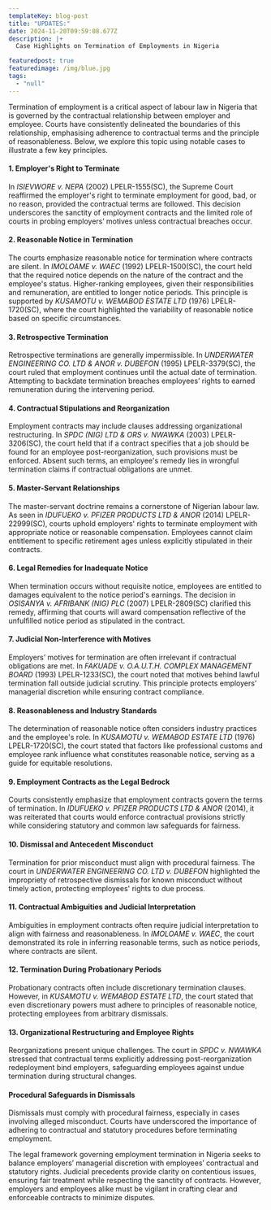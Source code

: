 ```yaml
---
templateKey: blog-post
title: "UPDATES:"
date: 2024-11-20T09:59:08.677Z
description: |+
  Case Highlights on Termination of Employments in Nigeria

featuredpost: true
featuredimage: /img/blue.jpg
tags:
  - "null"
---
```

Termination of employment is a critical aspect of labour law in Nigeria that is governed by the contractual relationship between employer and employee. Courts have consistently delineated the boundaries of this relationship, emphasising adherence to contractual terms and the principle of reasonableness. Below, we explore this topic using notable cases to illustrate a few key principles.

#### **1. Employer's Right to Terminate**

In *ISIEVWORE v. NEPA* (2002) LPELR-1555(SC), the Supreme Court reaffirmed the employer's right to terminate employment for good, bad, or no reason, provided the contractual terms are followed. This decision underscores the sanctity of employment contracts and the limited role of courts in probing employers’ motives unless contractual breaches occur.  

#### **2. Reasonable Notice in Termination**

The courts emphasize reasonable notice for termination where contracts are silent. In *IMOLOAME v. WAEC* (1992) LPELR-1500(SC), the court held that the required notice depends on the nature of the contract and the employee's status. Higher-ranking employees, given their responsibilities and remuneration, are entitled to longer notice periods. This principle is supported by *KUSAMOTU v. WEMABOD ESTATE LTD* (1976) LPELR-1720(SC), where the court highlighted the variability of reasonable notice based on specific circumstances.  

#### **3. Retrospective Termination**

Retrospective terminations are generally impermissible. In *UNDERWATER ENGINEERING CO. LTD & ANOR v. DUBEFON* (1995) LPELR-3379(SC), the court ruled that employment continues until the actual date of termination. Attempting to backdate termination breaches employees’ rights to earned remuneration during the intervening period.  

#### **4. Contractual Stipulations and Reorganization**

Employment contracts may include clauses addressing organizational restructuring. In *SPDC (NIG) LTD & ORS v. NWAWKA* (2003) LPELR-3206(SC), the court held that if a contract specifies that a job should be found for an employee post-reorganization, such provisions must be enforced. Absent such terms, an employee's remedy lies in wrongful termination claims if contractual obligations are unmet.  

#### **5. Master-Servant Relationships**

The master-servant doctrine remains a cornerstone of Nigerian labour law. As seen in *IDUFUEKO v. PFIZER PRODUCTS LTD & ANOR* (2014) LPELR-22999(SC), courts uphold employers' rights to terminate employment with appropriate notice or reasonable compensation. Employees cannot claim entitlement to specific retirement ages unless explicitly stipulated in their contracts.  

#### **6. Legal Remedies for Inadequate Notice**

When termination occurs without requisite notice, employees are entitled to damages equivalent to the notice period's earnings. The decision in *OSISANYA v. AFRIBANK (NIG) PLC* (2007) LPELR-2809(SC) clarified this remedy, affirming that courts will award compensation reflective of the unfulfilled notice period as stipulated in the contract.  

#### **7. Judicial Non-Interference with Motives**

Employers’ motives for termination are often irrelevant if contractual obligations are met. In *FAKUADE v. O.A.U.T.H. COMPLEX MANAGEMENT BOARD* (1993) LPELR-1233(SC), the court noted that motives behind lawful termination fall outside judicial scrutiny. This principle protects employers’ managerial discretion while ensuring contract compliance.  

#### **8. Reasonableness and Industry Standards**

The determination of reasonable notice often considers industry practices and the employee's role. In *KUSAMOTU v. WEMABOD ESTATE LTD* (1976) LPELR-1720(SC), the court stated that factors like professional customs and employee rank influence what constitutes reasonable notice, serving as a guide for equitable resolutions.  

#### **9. Employment Contracts as the Legal Bedrock**

Courts consistently emphasize that employment contracts govern the terms of termination. In *IDUFUEKO v. PFIZER PRODUCTS LTD & ANOR* (2014), it was reiterated that courts would enforce contractual provisions strictly while considering statutory and common law safeguards for fairness.  

#### **10. Dismissal and Antecedent Misconduct**

Termination for prior misconduct must align with procedural fairness. The court in *UNDERWATER ENGINEERING CO. LTD v. DUBEFON* highlighted the impropriety of retrospective dismissals for known misconduct without timely action, protecting employees' rights to due process.  

#### **11. Contractual Ambiguities and Judicial Interpretation**

Ambiguities in employment contracts often require judicial interpretation to align with fairness and reasonableness. In *IMOLOAME v. WAEC*, the court demonstrated its role in inferring reasonable terms, such as notice periods, where contracts are silent.  

#### **12. Termination During Probationary Periods**

Probationary contracts often include discretionary termination clauses. However, in *KUSAMOTU v. WEMABOD ESTATE LTD*, the court stated that even discretionary powers must adhere to principles of reasonable notice, protecting employees from arbitrary dismissals.  

#### **13. Organizational Restructuring and Employee Rights**

Reorganizations present unique challenges. The court in *SPDC v. NWAWKA* stressed that contractual terms explicitly addressing post-reorganization redeployment bind employers, safeguarding employees against undue termination during structural changes.  

#### **Procedural Safeguards in Dismissals**

Dismissals must comply with procedural fairness, especially in cases involving alleged misconduct. Courts have underscored the importance of adhering to contractual and statutory procedures before terminating employment.  

The legal framework governing employment termination in Nigeria seeks to balance employers’ managerial discretion with employees’ contractual and statutory rights. Judicial precedents provide clarity on contentious issues, ensuring fair treatment while respecting the sanctity of contracts. However, employers and employees alike must be vigilant in crafting clear and enforceable contracts to minimize disputes.